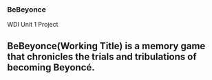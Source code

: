 ### BeBeyonce
WDI Unit 1 Project

## BeBeyonce(Working Title) is a memory game that chronicles the trials and tribulations of becoming Beyoncé.

